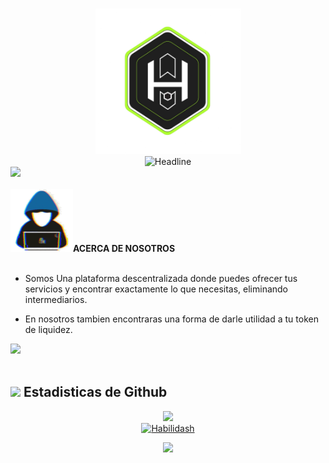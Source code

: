 
<a name="readme-top"></a>

<!-- PROJECT LOGO -->
<br />
<div align="center">
  <a href="https://beacons.ai/habilidash">
    <img src="images/Logosinfondo.png" alt="Logo" width="233" height="233">
  </a>
</div>
  

  <div align=center>
        <img src="https://readme-typing-svg.herokuapp.com?&color=%23ADFF2F&size=77&center=true&vCenter=true&width=987&height=255&lines=HABILIDASH;¡ENCUENTRA+EXACTAMENTE;LO+QUE+QUIERES!;" alt="Headline" />
    </div>
  <img src="https://user-images.githubusercontent.com/73097560/115834477-dbab4500-a447-11eb-908a-139a6edaec5c.gif"><br><br>
  <picture><img src = "https://github.com/0xAbdulKhalid/0xAbdulKhalid/raw/main/assets/mdImages/about_me.gif" width = 100px></picture><b>ACERCA DE NOSOTROS</b>
  <br><br>

  - Somos Una plataforma descentralizada donde puedes 
    ofrecer tus servicios y encontrar exactamente 
    lo que necesitas, eliminando intermediarios.

  - En nosotros tambien encontraras una forma de 
    darle utilidad a tu token de liquidez.

  <img src="https://user-images.githubusercontent.com/73097560/115834477-dbab4500-a447-11eb-908a-139a6edaec5c.gif"><br><br>

  

  ## <img src="https://media.giphy.com/media/iY8CRBdQXODJSCERIr/giphy.gif" width="35"><b> Estadisticas de Github </b> 

  <a href="https://github.com/Habilidash/">

  <div align=center>
  <img src="https://github-readme-stats.vercel.app/api?username=Habilidash&include_all_commits=true&count_private=true&show_icons=true&line_height=20&title_color=ADFF2F&icon_color=A5F52A&text_color=FFFFFF&bg_color=0,000000,1F1F1F" width="377" />
  <br>
  <img src="https://github-readme-stats.vercel.app/api/top-langs?username=Habilidash&show_icons=true&locale=en&layout=compact&line_height=20&title_color=ADFF2F&icon_color=A5F52A&text_color=FFFFFF&bg_color=0,000000,1F1F1F" width="377"  alt="Habilidash"/>

  <img src="https://user-images.githubusercontent.com/73097560/115834477-dbab4500-a447-11eb-908a-139a6edaec5c.gif"><br><br>
  




<!-- TABLE OF CONTENTS -->
<!-- <details>
  <ol>
    <li>
      <a href="">Acerca del proyecto</a>
      <ul>
        <li><a href="https://github.com/othneildrew/Best-README-Template">
    <img src="images/Logosinfondo.png" alt="Logo" width="80" height="80">
  </a></li>
      </ul>
    </li>
    <li>
      <a href="#getting-started">Getting Started</a>
      <ul>
        <li><a href="#prerequisites">Prerequisites</a></li>
        <li><a href="#installation">Installation</a></li>
      </ul>
    </li>
    <li><a href="#usage">Usage</a></li>
    <li><a href="#roadmap">Roadmap</a></li>
    <li><a href="#contributing">Contributing</a></li>
    <li><a href="#license">License</a></li>
    <li><a href="#contact">Contact</a></li>
    <li><a href="#acknowledgments">Acknowledgments</a></li>
  </ol>
</details> -->


<!-- <p align="right">(<a href="#readme-top">back to top</a>)</p> -->



<!-- ### Trabajamos con

Aca mostramos los lenguajes y los protocolos que utilizamos en el proyecto. 

 [![React][React.js]][React-url] -->

<!-- 
<p align="right">(<a href="#readme-top">back to top</a>)</p> -->



<!-- GETTING STARTED -->




